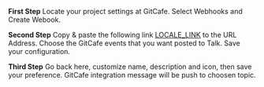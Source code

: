 **First Step** Locate your project settings at GitCafe. Select Webhooks and Create Webook.

**Second Step** Copy & paste the following link [LOCALE_LINK](LOCALE_LINK) to the URL Address. Choose the GitCafe events that you want posted to Talk. Save your configuration.

**Third Step** Go back here, customize name, description and icon, then save your preference. GitCafe integration message will be push to choosen topic.